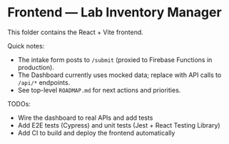 # Frontend — Lab Inventory Manager

This folder contains the React + Vite frontend.

Quick notes:
- The intake form posts to `/submit` (proxied to Firebase Functions in production).
- The Dashboard currently uses mocked data; replace with API calls to `/api/*` endpoints.
- See top-level `ROADMAP.md` for next actions and priorities.

TODOs:
- Wire the dashboard to real APIs and add tests
- Add E2E tests (Cypress) and unit tests (Jest + React Testing Library)
- Add CI to build and deploy the frontend automatically
